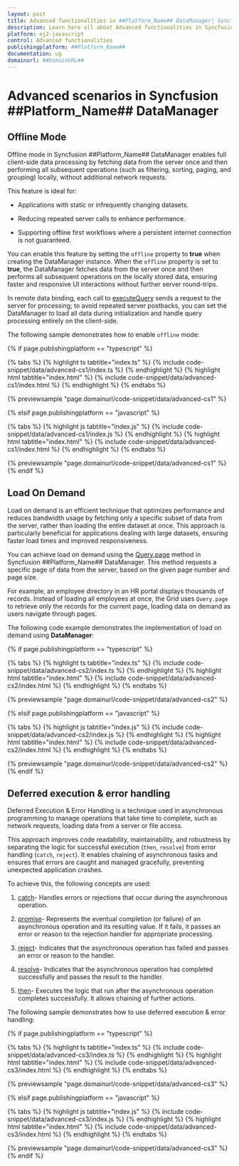 ```yaml
---
layout: post
title: Advanced functionalities in ##Platform_Name## DataManager| Syncfusion
description: Learn here all about Advanced functionalities in Syncfusion ##Platform_Name## DataManager of Syncfusion Essential JS 2 and more.
platform: ej2-javascript
control: Advanced functionalities
publishingplatform: ##Platform_Name##
documentation: ug
domainurl: ##DomainURL##
---
```


# Advanced scenarios in Syncfusion ##Platform_Name## DataManager

## Offline Mode

Offline mode in Syncfusion ##Platform_Name## DataManager enables full client-side data processing by fetching data from the server once and then performing all subsequent operations (such as filtering, sorting, paging, and grouping) locally, without additional network requests.

This feature is ideal for:

* Applications with static or infrequently changing datasets.

* Reducing repeated server calls to enhance performance.

* Supporting offline first workflows where a persistent internet connection is not guaranteed.

You can enable this feature by setting the `offline` property to **true** when creating the DataManager instance. When the `offline` property is set to **true**, the DataManager fetches data from the server once and then performs all subsequent operations on the locally stored data, ensuring faster and responsive UI interactions without further server round-trips.

In remote data binding, each call to [executeQuery](../api/data/dataManager/#executequery) sends a request to the server for processing; to avoid repeated server postbacks, you can set the DataManager to load all data during initialization and handle query processing entirely on the client-side. 

The following sample demonstrates how to enable `offline` mode:

{% if page.publishingplatform == "typescript" %}

{% tabs %}
{% highlight ts tabtitle="index.ts" %}
{% include code-snippet/data/advanced-cs1/index.ts %}
{% endhighlight %}
{% highlight html tabtitle="index.html" %}
{% include code-snippet/data/advanced-cs1/index.html %}
{% endhighlight %}
{% endtabs %}
        
{% previewsample "page.domainurl/code-snippet/data/advanced-cs1" %}

{% elsif page.publishingplatform == "javascript" %}

{% tabs %}
{% highlight js tabtitle="index.js" %}
{% include code-snippet/data/advanced-cs1/index.js %}
{% endhighlight %}
{% highlight html tabtitle="index.html" %}
{% include code-snippet/data/advanced-cs1/index.html %}
{% endhighlight %}
{% endtabs %}

{% previewsample "page.domainurl/code-snippet/data/advanced-cs1" %}
{% endif %}

## Load On Demand

Load on demand is an efficient technique that optimizes performance and reduces bandwidth usage by fetching only a specific subset of data from the server, rather than loading the entire dataset at once. This approach is particularly beneficial for applications dealing with large datasets, ensuring faster load times and improved responsiveness.

You can achieve load on demand using the [Query.page](../api/data/query/#page) method in Syncfusion ##Platform_Name## DataManager. This method requests a specific page of data from the server, based on the given page number and page size.

For example, an employee directory in an HR portal displays thousands of records. Instead of loading all employees at once, the Grid uses `Query.page` to retrieve only the records for the current page, loading data on demand as users navigate through pages.

The following code example demonstrates the implementation of load on demand using **DataManager**:

{% if page.publishingplatform == "typescript" %}

{% tabs %}
{% highlight ts tabtitle="index.ts" %}
{% include code-snippet/data/advanced-cs2/index.ts %}
{% endhighlight %}
{% highlight html tabtitle="index.html" %}
{% include code-snippet/data/advanced-cs2/index.html %}
{% endhighlight %}
{% endtabs %}
        
{% previewsample "page.domainurl/code-snippet/data/advanced-cs2" %}

{% elsif page.publishingplatform == "javascript" %}

{% tabs %}
{% highlight js tabtitle="index.js" %}
{% include code-snippet/data/advanced-cs2/index.js %}
{% endhighlight %}
{% highlight html tabtitle="index.html" %}
{% include code-snippet/data/advanced-cs2/index.html %}
{% endhighlight %}
{% endtabs %}

{% previewsample "page.domainurl/code-snippet/data/advanced-cs2" %}
{% endif %}

## Deferred execution & error handling

Deferred Execution & Error Handling is a technique used in asynchronous programming to manage operations that take time to complete, such as network requests, loading data from a server or file access. 

This approach improves code readability, maintainability, and robustness by separating the logic for successful execution (`then`, `resolve`) from error handling (`catch`, `reject`). It enables chaining of asynchronous tasks and ensures that errors are caught and managed gracefully, preventing unexpected application crashes.

To achieve this, the following concepts are used:

1. [catch](../api/data/deferred/#catch)- Handles errors or rejections that occur during the asynchronous operation.

2. [promise](../api/data/deferred/#promise)- Represents the eventual completion (or failure) of an asynchronous operation and its resulting value. If it fails, it passes an error or reason to the rejection handler for appropriate processing.

3. [reject](../api/data/deferred/#reject)- Indicates that the asynchronous operation has failed and passes an error or reason to the handler.

4. [resolve](../api/data/deferred/#resolve)- Indicates that the asynchronous operation has completed successfully and passes the result to the handler.

5. [then](../api/data/deferred/#then)- Executes the logic that run after the asynchronous operation completes successfully. It allows chaining of further actions.

The following sample demonstrates how to use deferred execution & error handling:

{% if page.publishingplatform == "typescript" %}

{% tabs %}
{% highlight ts tabtitle="index.ts" %}
{% include code-snippet/data/advanced-cs3/index.ts %}
{% endhighlight %}
{% highlight html tabtitle="index.html" %}
{% include code-snippet/data/advanced-cs3/index.html %}
{% endhighlight %}
{% endtabs %}
        
{% previewsample "page.domainurl/code-snippet/data/advanced-cs3" %}

{% elsif page.publishingplatform == "javascript" %}

{% tabs %}
{% highlight js tabtitle="index.js" %}
{% include code-snippet/data/advanced-cs3/index.js %}
{% endhighlight %}
{% highlight html tabtitle="index.html" %}
{% include code-snippet/data/advanced-cs3/index.html %}
{% endhighlight %}
{% endtabs %}

{% previewsample "page.domainurl/code-snippet/data/advanced-cs3" %}
{% endif %}